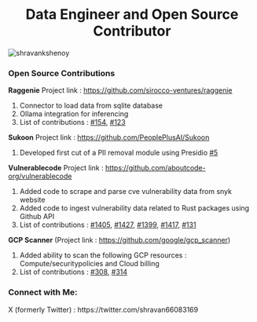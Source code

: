 <h1 align="center">Data Engineer and Open Source Contributor</h1>

<p align="left"> <img src="https://komarev.com/ghpvc/?username=shravankshenoy&label=Profile%20views&color=0e75b6&style=flat" alt="shravankshenoy" /> </p>

### Open Source Contributions
**Raggenie**
Project link : https://github.com/sirocco-ventures/raggenie

1. Connector to load data from sqlite database
2. Ollama integration for inferencing
3. List of contributions : [#154](https://github.com/sirocco-ventures/raggenie/pull/154), [#123](https://github.com/sirocco-ventures/raggenie/issues/123#issuecomment-2548665242)

**Sukoon**
Project link : https://github.com/PeoplePlusAI/Sukoon

1. Developed first cut of a PII removal module using Presidio [#5](https://github.com/PeoplePlusAI/Sukoon/discussions/5#discussioncomment-11006430)



**Vulnerablecode**
Project link : https://github.com/aboutcode-org/vulnerablecode

1. Added code to scrape and parse cve vulnerability data from snyk website
2. Added code to ingest vulnerability data related to Rust packages using Github API
3. List of contributions : [#1405](https://github.com/aboutcode-org/vulnerablecode/pull/1405), [#1427](https://github.com/aboutcode-org/vulnerablecode/pull/1427), 
[#1399](https://github.com/aboutcode-org/vulnerablecode/pull/1399), [#1417](https://github.com/aboutcode-org/vulnerablecode/pull/1417), [#131](https://github.com/aboutcode-org/univers/pull/131
)

**GCP Scanner**
(Project link : https://github.com/google/gcp_scanner)
1. Added ability to scan the following GCP resources : Compute/securitypolicies and Cloud billing
2. List of contributions : [#308](https://github.com/google/gcp_scanner/pull/308), [#314](https://github.com/google/gcp_scanner/pull/314)


<h3 align="left">Connect with Me:</h3>
X (formerly Twitter) : https://twitter.com/shravan66083169

<!--
<p><img align="center" src="https://github-readme-stats.vercel.app/api?username=shravankshenoy&theme=prussian&show_icons=true&locale=en" alt="shravankshenoy" /></p>


**shravankshenoy/shravankshenoy** is a ✨ _special_ ✨ repository because its `README.md` (this file) appears on your GitHub profile.

Here are some ideas to get you started:

- 🔭 I’m currently working on ...
- 🌱 I’m currently learning ...
- 👯 I’m looking to collaborate on ...
- 🤔 I’m looking for help with ...
- 💬 Ask me about ...
- 📫 How to reach me: ...
- 😄 Pronouns: ...
- ⚡ Fun fact: ...
-->
